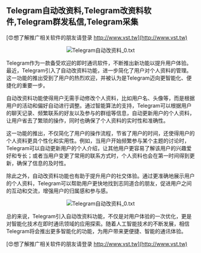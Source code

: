 ## **Telegram自动改资料,Telegram改资料软件,Telegram群发私信,Telegram采集**

[😍想了解推广相关软件的朋友请登录 http://www.vst.tw](http://www.vst.tw)

 <center><img src="https://vst.tw/MP4/tuiguang/png/0.png" alt="Telegram自动改资料_0.txt"></center>

Telegram作为一款备受欢迎的即时通讯软件，不断推出新功能以提升用户体验。最近，Telegram引入了自动改资料功能，进一步简化了用户对个人资料的管理。这一功能的推出受到了用户的热烈欢迎，并被认为是Telegram迈向更智能化、便捷化的重要一步。

自动改资料功能使得用户无需手动修改个人资料，比如用户名、头像等，而是根据用户的活动和偏好自动进行调整。通过智能算法的支持，Telegram可以根据用户的聊天记录、频繁联系的好友以及参与的群组等信息，自动更新用户的个人资料，让用户省去了繁琐的操作，同时也确保了个人资料的实时性和准确性。

这一功能的推出，不仅简化了用户的操作流程，节省了用户的时间，还使得用户的个人资料更具个性化和实用性。例如，当用户开始频繁参与某个主题的讨论时，Telegram可以自动更新用户的个人介绍，让其他用户更容易了解该用户的兴趣爱好和专长；或者当用户变更了常用的联系方式时，个人资料也会在第一时间得到更新，确保了信息的及时性。

除此之外，自动改资料功能也有助于提升用户的社交体验。通过更准确地展示用户的个人资料，Telegram可以帮助用户更快地找到志同道合的朋友，促进用户之间的互动和交流，增强用户的归属感和参与感。

 <center><img src="https://vst.tw/MP4/tuiguang/png/8.png" alt="Telegram自动改资料_0.txt"></center>

总的来说，Telegram引入自动改资料功能，不仅是对用户体验的一次优化，更是对智能化技术在即时通讯领域的应用探索。随着人工智能技术的不断发展，相信Telegram将会推出更多智能化的功能，为用户带来更便捷、智能的通讯体验。

[😍想了解推广相关软件的朋友请登录 http://www.vst.tw](http://www.vst.tw)



